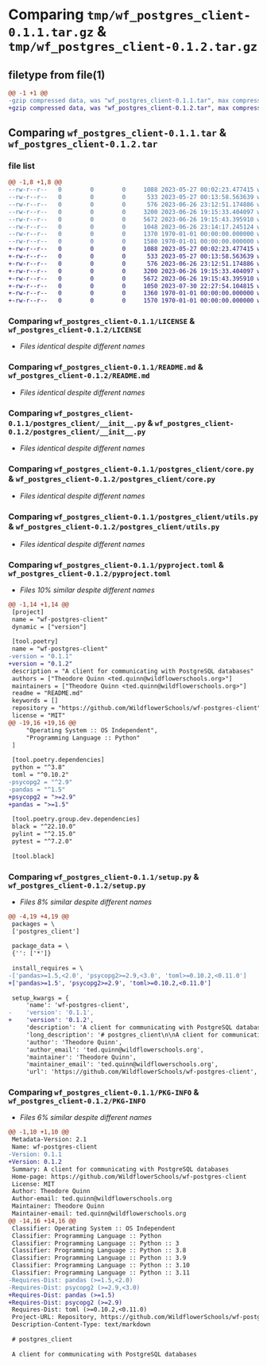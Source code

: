 # Comparing `tmp/wf_postgres_client-0.1.1.tar.gz` & `tmp/wf_postgres_client-0.1.2.tar.gz`

## filetype from file(1)

```diff
@@ -1 +1 @@
-gzip compressed data, was "wf_postgres_client-0.1.1.tar", max compression
+gzip compressed data, was "wf_postgres_client-0.1.2.tar", max compression
```

## Comparing `wf_postgres_client-0.1.1.tar` & `wf_postgres_client-0.1.2.tar`

### file list

```diff
@@ -1,8 +1,8 @@
--rw-r--r--   0        0        0     1088 2023-05-27 00:02:23.477415 wf_postgres_client-0.1.1/LICENSE
--rw-r--r--   0        0        0      533 2023-05-27 00:13:58.563639 wf_postgres_client-0.1.1/README.md
--rw-r--r--   0        0        0      576 2023-06-26 23:12:51.174886 wf_postgres_client-0.1.1/postgres_client/__init__.py
--rw-r--r--   0        0        0     3200 2023-06-26 19:15:33.404097 wf_postgres_client-0.1.1/postgres_client/core.py
--rw-r--r--   0        0        0     5672 2023-06-26 19:15:43.395910 wf_postgres_client-0.1.1/postgres_client/utils.py
--rw-r--r--   0        0        0     1048 2023-06-26 23:14:17.245124 wf_postgres_client-0.1.1/pyproject.toml
--rw-r--r--   0        0        0     1370 1970-01-01 00:00:00.000000 wf_postgres_client-0.1.1/setup.py
--rw-r--r--   0        0        0     1580 1970-01-01 00:00:00.000000 wf_postgres_client-0.1.1/PKG-INFO
+-rw-r--r--   0        0        0     1088 2023-05-27 00:02:23.477415 wf_postgres_client-0.1.2/LICENSE
+-rw-r--r--   0        0        0      533 2023-05-27 00:13:58.563639 wf_postgres_client-0.1.2/README.md
+-rw-r--r--   0        0        0      576 2023-06-26 23:12:51.174886 wf_postgres_client-0.1.2/postgres_client/__init__.py
+-rw-r--r--   0        0        0     3200 2023-06-26 19:15:33.404097 wf_postgres_client-0.1.2/postgres_client/core.py
+-rw-r--r--   0        0        0     5672 2023-06-26 19:15:43.395910 wf_postgres_client-0.1.2/postgres_client/utils.py
+-rw-r--r--   0        0        0     1050 2023-07-30 22:27:54.104815 wf_postgres_client-0.1.2/pyproject.toml
+-rw-r--r--   0        0        0     1360 1970-01-01 00:00:00.000000 wf_postgres_client-0.1.2/setup.py
+-rw-r--r--   0        0        0     1570 1970-01-01 00:00:00.000000 wf_postgres_client-0.1.2/PKG-INFO
```

### Comparing `wf_postgres_client-0.1.1/LICENSE` & `wf_postgres_client-0.1.2/LICENSE`

 * *Files identical despite different names*

### Comparing `wf_postgres_client-0.1.1/README.md` & `wf_postgres_client-0.1.2/README.md`

 * *Files identical despite different names*

### Comparing `wf_postgres_client-0.1.1/postgres_client/__init__.py` & `wf_postgres_client-0.1.2/postgres_client/__init__.py`

 * *Files identical despite different names*

### Comparing `wf_postgres_client-0.1.1/postgres_client/core.py` & `wf_postgres_client-0.1.2/postgres_client/core.py`

 * *Files identical despite different names*

### Comparing `wf_postgres_client-0.1.1/postgres_client/utils.py` & `wf_postgres_client-0.1.2/postgres_client/utils.py`

 * *Files identical despite different names*

### Comparing `wf_postgres_client-0.1.1/pyproject.toml` & `wf_postgres_client-0.1.2/pyproject.toml`

 * *Files 10% similar despite different names*

```diff
@@ -1,14 +1,14 @@
 [project]
 name = "wf-postgres-client"
 dynamic = ["version"]
 
 [tool.poetry]
 name = "wf-postgres-client"
-version = "0.1.1"
+version = "0.1.2"
 description = "A client for communicating with PostgreSQL databases"
 authors = ["Theodore Quinn <ted.quinn@wildflowerschools.org>"]
 maintainers = ["Theodore Quinn <ted.quinn@wildflowerschools.org>"]
 readme = "README.md"
 keywords = []
 repository = "https://github.com/WildflowerSchools/wf-postgres-client"
 license = "MIT"
@@ -19,16 +19,16 @@
     "Operating System :: OS Independent",
     "Programming Language :: Python"
 ]
 
 [tool.poetry.dependencies]
 python = "^3.8"
 toml = "^0.10.2"
-psycopg2 = "^2.9"
-pandas = "^1.5"
+psycopg2 = ">=2.9"
+pandas = ">=1.5"
 
 [tool.poetry.group.dev.dependencies]
 black = "^22.10.0"
 pylint = "^2.15.0"
 pytest = "^7.2.0"
 
 [tool.black]
```

### Comparing `wf_postgres_client-0.1.1/setup.py` & `wf_postgres_client-0.1.2/setup.py`

 * *Files 8% similar despite different names*

```diff
@@ -4,19 +4,19 @@
 packages = \
 ['postgres_client']
 
 package_data = \
 {'': ['*']}
 
 install_requires = \
-['pandas>=1.5,<2.0', 'psycopg2>=2.9,<3.0', 'toml>=0.10.2,<0.11.0']
+['pandas>=1.5', 'psycopg2>=2.9', 'toml>=0.10.2,<0.11.0']
 
 setup_kwargs = {
     'name': 'wf-postgres-client',
-    'version': '0.1.1',
+    'version': '0.1.2',
     'description': 'A client for communicating with PostgreSQL databases',
     'long_description': '# postgres_client\n\nA client for communicating with PostgreSQL databases\n\n## Installation\n\n`pip install wf-postgres-client`\n\n## Development\n\n### Requirements\n\n* [Poetry](https://python-poetry.org/)\n* [just](https://github.com/casey/just)\n\n### Install\n\n`poetry install`\n\n\n#### Install w/ Python Version from PyEnv\n\n```\n# Specify pyenv python version\npyenv shell --unset\npyenv local <<VERSION>>\n\n# Set poetry python to pyenv version\npoetry env use $(pyenv which python)\npoetry cache clear . --all\npoetry install\n```\n\n## Task list\n* TBD\n',
     'author': 'Theodore Quinn',
     'author_email': 'ted.quinn@wildflowerschools.org',
     'maintainer': 'Theodore Quinn',
     'maintainer_email': 'ted.quinn@wildflowerschools.org',
     'url': 'https://github.com/WildflowerSchools/wf-postgres-client',
```

### Comparing `wf_postgres_client-0.1.1/PKG-INFO` & `wf_postgres_client-0.1.2/PKG-INFO`

 * *Files 6% similar despite different names*

```diff
@@ -1,10 +1,10 @@
 Metadata-Version: 2.1
 Name: wf-postgres-client
-Version: 0.1.1
+Version: 0.1.2
 Summary: A client for communicating with PostgreSQL databases
 Home-page: https://github.com/WildflowerSchools/wf-postgres-client
 License: MIT
 Author: Theodore Quinn
 Author-email: ted.quinn@wildflowerschools.org
 Maintainer: Theodore Quinn
 Maintainer-email: ted.quinn@wildflowerschools.org
@@ -14,16 +14,16 @@
 Classifier: Operating System :: OS Independent
 Classifier: Programming Language :: Python
 Classifier: Programming Language :: Python :: 3
 Classifier: Programming Language :: Python :: 3.8
 Classifier: Programming Language :: Python :: 3.9
 Classifier: Programming Language :: Python :: 3.10
 Classifier: Programming Language :: Python :: 3.11
-Requires-Dist: pandas (>=1.5,<2.0)
-Requires-Dist: psycopg2 (>=2.9,<3.0)
+Requires-Dist: pandas (>=1.5)
+Requires-Dist: psycopg2 (>=2.9)
 Requires-Dist: toml (>=0.10.2,<0.11.0)
 Project-URL: Repository, https://github.com/WildflowerSchools/wf-postgres-client
 Description-Content-Type: text/markdown
 
 # postgres_client
 
 A client for communicating with PostgreSQL databases
```

